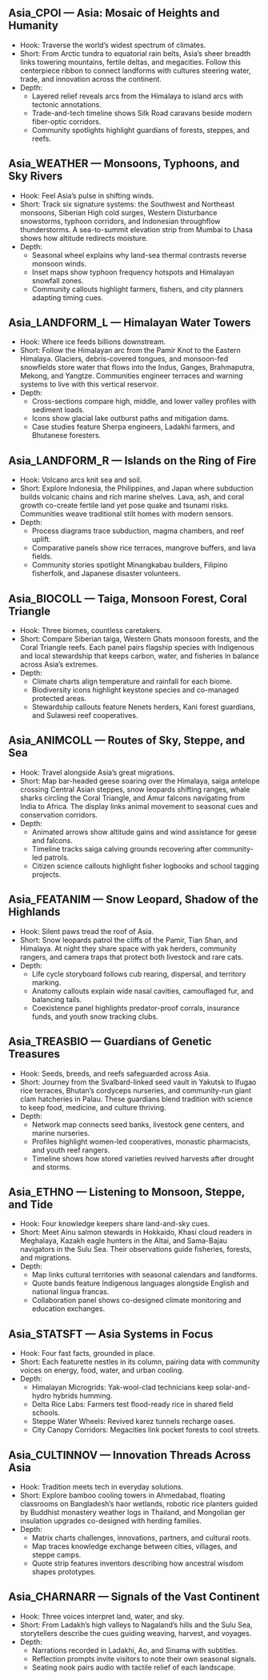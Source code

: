 ## Asia_CPOI — Asia: Mosaic of Heights and Humanity
- Hook: Traverse the world’s widest spectrum of climates.
- Short: From Arctic tundra to equatorial rain belts, Asia’s sheer breadth links towering mountains, fertile deltas, and megacities. Follow this centerpiece ribbon to connect landforms with cultures steering water, trade, and innovation across the continent.
- Depth:
  - Layered relief reveals arcs from the Himalaya to island arcs with tectonic annotations.
  - Trade-and-tech timeline shows Silk Road caravans beside modern fiber-optic corridors.
  - Community spotlights highlight guardians of forests, steppes, and reefs.

## Asia_WEATHER — Monsoons, Typhoons, and Sky Rivers
- Hook: Feel Asia’s pulse in shifting winds.
- Short: Track six signature systems: the Southwest and Northeast monsoons, Siberian High cold surges, Western Disturbance snowstorms, typhoon corridors, and Indonesian throughflow thunderstorms. A sea-to-summit elevation strip from Mumbai to Lhasa shows how altitude redirects moisture.
- Depth:
  - Seasonal wheel explains why land-sea thermal contrasts reverse monsoon winds.
  - Inset maps show typhoon frequency hotspots and Himalayan snowfall zones.
  - Community callouts highlight farmers, fishers, and city planners adapting timing cues.

## Asia_LANDFORM_L — Himalayan Water Towers
- Hook: Where ice feeds billions downstream.
- Short: Follow the Himalayan arc from the Pamir Knot to the Eastern Himalaya. Glaciers, debris-covered tongues, and monsoon-fed snowfields store water that flows into the Indus, Ganges, Brahmaputra, Mekong, and Yangtze. Communities engineer terraces and warning systems to live with this vertical reservoir.
- Depth:
  - Cross-sections compare high, middle, and lower valley profiles with sediment loads.
  - Icons show glacial lake outburst paths and mitigation dams.
  - Case studies feature Sherpa engineers, Ladakhi farmers, and Bhutanese foresters.

## Asia_LANDFORM_R — Islands on the Ring of Fire
- Hook: Volcano arcs knit sea and soil.
- Short: Explore Indonesia, the Philippines, and Japan where subduction builds volcanic chains and rich marine shelves. Lava, ash, and coral growth co-create fertile land yet pose quake and tsunami risks. Communities weave traditional stilt homes with modern sensors.
- Depth:
  - Process diagrams trace subduction, magma chambers, and reef uplift.
  - Comparative panels show rice terraces, mangrove buffers, and lava fields.
  - Community stories spotlight Minangkabau builders, Filipino fisherfolk, and Japanese disaster volunteers.

## Asia_BIOCOLL — Taiga, Monsoon Forest, Coral Triangle
- Hook: Three biomes, countless caretakers.
- Short: Compare Siberian taiga, Western Ghats monsoon forests, and the Coral Triangle reefs. Each panel pairs flagship species with Indigenous and local stewardship that keeps carbon, water, and fisheries in balance across Asia’s extremes.
- Depth:
  - Climate charts align temperature and rainfall for each biome.
  - Biodiversity icons highlight keystone species and co-managed protected areas.
  - Stewardship callouts feature Nenets herders, Kani forest guardians, and Sulawesi reef cooperatives.

## Asia_ANIMCOLL — Routes of Sky, Steppe, and Sea
- Hook: Travel alongside Asia’s great migrations.
- Short: Map bar-headed geese soaring over the Himalaya, saiga antelope crossing Central Asian steppes, snow leopards shifting ranges, whale sharks circling the Coral Triangle, and Amur falcons navigating from India to Africa. The display links animal movement to seasonal cues and conservation corridors.
- Depth:
  - Animated arrows show altitude gains and wind assistance for geese and falcons.
  - Timeline tracks saiga calving grounds recovering after community-led patrols.
  - Citizen science callouts highlight fisher logbooks and school tagging projects.

## Asia_FEATANIM — Snow Leopard, Shadow of the Highlands
- Hook: Silent paws tread the roof of Asia.
- Short: Snow leopards patrol the cliffs of the Pamir, Tian Shan, and Himalaya. At night they share space with yak herders, community rangers, and camera traps that protect both livestock and rare cats.
- Depth:
  - Life cycle storyboard follows cub rearing, dispersal, and territory marking.
  - Anatomy callouts explain wide nasal cavities, camouflaged fur, and balancing tails.
  - Coexistence panel highlights predator-proof corrals, insurance funds, and youth snow tracking clubs.

## Asia_TREASBIO — Guardians of Genetic Treasures
- Hook: Seeds, breeds, and reefs safeguarded across Asia.
- Short: Journey from the Svalbard-linked seed vault in Yakutsk to Ifugao rice terraces, Bhutan’s cordyceps nurseries, and community-run giant clam hatcheries in Palau. These guardians blend tradition with science to keep food, medicine, and culture thriving.
- Depth:
  - Network map connects seed banks, livestock gene centers, and marine nurseries.
  - Profiles highlight women-led cooperatives, monastic pharmacists, and youth reef rangers.
  - Timeline shows how stored varieties revived harvests after drought and storms.

## Asia_ETHNO — Listening to Monsoon, Steppe, and Tide
- Hook: Four knowledge keepers share land-and-sky cues.
- Short: Meet Ainu salmon stewards in Hokkaido, Khasi cloud readers in Meghalaya, Kazakh eagle hunters in the Altai, and Sama-Bajau navigators in the Sulu Sea. Their observations guide fisheries, forests, and migrations.
- Depth:
  - Map links cultural territories with seasonal calendars and landforms.
  - Quote bands feature Indigenous languages alongside English and national lingua francas.
  - Collaboration panel shows co-designed climate monitoring and education exchanges.

## Asia_STATSFT — Asia Systems in Focus
- Hook: Four fast facts, grounded in place.
- Short: Each featurette nestles in its column, pairing data with community voices on energy, food, water, and urban cooling.
- Depth:
  - Himalayan Microgrids: Yak-wool-clad technicians keep solar-and-hydro hybrids humming.
  - Delta Rice Labs: Farmers test flood-ready rice in shared field schools.
  - Steppe Water Wheels: Revived karez tunnels recharge oases.
  - City Canopy Corridors: Megacities link pocket forests to cool streets.

## Asia_CULTINNOV — Innovation Threads Across Asia
- Hook: Tradition meets tech in everyday solutions.
- Short: Explore bamboo cooling towers in Ahmedabad, floating classrooms on Bangladesh’s haor wetlands, robotic rice planters guided by Buddhist monastery weather logs in Thailand, and Mongolian ger insulation upgrades co-designed with herding families.
- Depth:
  - Matrix charts challenges, innovations, partners, and cultural roots.
  - Map traces knowledge exchange between cities, villages, and steppe camps.
  - Quote strip features inventors describing how ancestral wisdom shapes prototypes.

## Asia_CHARNARR — Signals of the Vast Continent
- Hook: Three voices interpret land, water, and sky.
- Short: From Ladakh’s high valleys to Nagaland’s hills and the Sulu Sea, storytellers describe the cues guiding weaving, harvest, and voyages.
- Depth:
  - Narrations recorded in Ladakhi, Ao, and Sinama with subtitles.
  - Reflection prompts invite visitors to note their own seasonal signals.
  - Seating nook pairs audio with tactile relief of each landscape.
